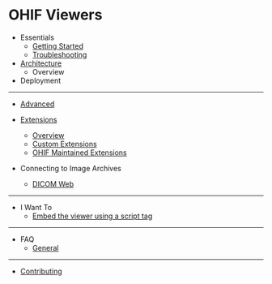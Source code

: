 # OHIF Viewers

- Essentials
  - [Getting Started](essentials/getting-started.md)
  - [Troubleshooting](essentials/troubleshooting.md)
- [Architecture](architecture/index.md)
  - Overview
- Deployment

---
- [Advanced](advanced/index.md)
- [Extensions](advanced/extensions.md)
  - [Overview](advanced/extensions.md#overview)
  - [Custom Extensions](advanced/extensions.md#custom-extensions)
  - [OHIF Maintained Extensions](advanced/extensions.md#ohif-maintained-extensions)

- Connecting to Image Archives
  - [DICOM Web](connecting-to-image-archives/dicomweb.md)

----
- I Want To
  - [Embed the viewer using a script tag](I-want-to/script-tag.md)


----
- FAQ
  - [General](faq/general.md)

----
- [Contributing](contributing.md)
